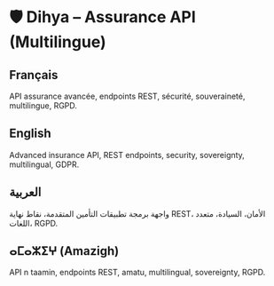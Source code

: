 # 🛡️ Dihya – Assurance API (Multilingue)

## Français
API assurance avancée, endpoints REST, sécurité, souveraineté, multilingue, RGPD.

## English
Advanced insurance API, REST endpoints, security, sovereignty, multilingual, GDPR.

## العربية
واجهة برمجة تطبيقات التأمين المتقدمة، نقاط نهاية REST، الأمان، السيادة، متعدد اللغات، RGPD.

## ⴰⵎⴰⵣⵉⵖ (Amazigh)
API n taamin, endpoints REST, amatu, multilingual, sovereignty, RGPD.
